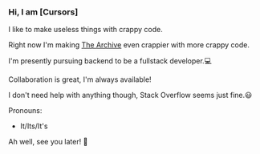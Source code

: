 ### Hi, I am \[Cursors\]

I like to make useless things with crappy code.

Right now I'm making [The Archive](https://github.com/im-lonely/the-archive-bot) even crappier with more crappy code.

I'm presently pursuing backend to be a fullstack developer.💻

Collaboration is great, I'm always available!

I don't need help with anything though, Stack Overflow seems just fine.😃

Pronouns:
- It/Its/It's

Ah well, see you later! 👋
